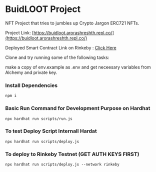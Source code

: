# BuidLOOT Project 
NFT Project that tries to jumbles up Crypto Jargon ERC721 NFTs. 

Project Link: [https://buidloot.arorashreshth.repl.co/](https://buidloot.arorashreshth.repl.co/)

Deployed Smart Contract Link on Rinkeby : [Click Here](https://rinkeby.etherscan.io/address/0xa506390f8ee18381f26c62564709c403a47bc95f)

Clone and try running some of the following tasks:

make a copy of env.example as .env and get neceesary variables from Alchemy and private key.

### Install Dependencies 
```
npm i 
```
### Basic Run Command for Development Purpose on Hardhat
```
npx hardhat run scripts/run.js
```

### To test Deploy Script Internall Hardat
```
npx hardhat run scripts/deploy.js 
```
### To deploy to Rinkeby Testnet (GET AUTH KEYS FIRST)
```
npx hardhat run scripts/deploy.js --network rinkeby
```
